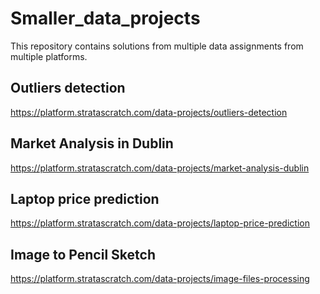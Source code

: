 # Smaller_data_projects

This repository contains solutions from multiple data assignments from multiple platforms.

## Outliers detection

https://platform.stratascratch.com/data-projects/outliers-detection

## Market Analysis in Dublin

https://platform.stratascratch.com/data-projects/market-analysis-dublin

## Laptop price prediction

https://platform.stratascratch.com/data-projects/laptop-price-prediction

## Image to Pencil Sketch

https://platform.stratascratch.com/data-projects/image-files-processing
